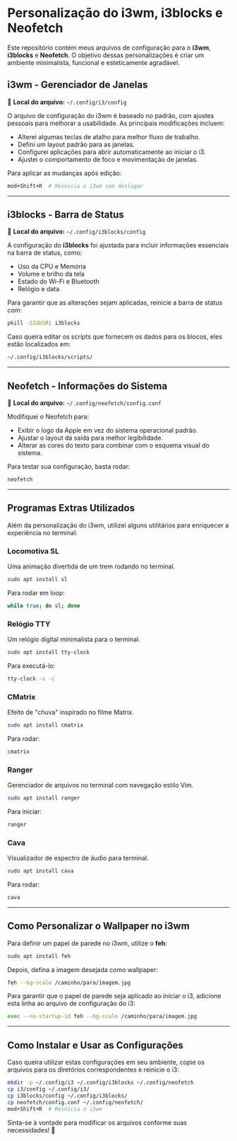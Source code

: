 # Personalização do i3wm, i3blocks e Neofetch

Este repositório contém meus arquivos de configuração para o **i3wm**, **i3blocks** e **Neofetch**. O objetivo dessas personalizações é criar um ambiente minimalista, funcional e esteticamente agradável.

## i3wm - Gerenciador de Janelas

📁 **Local do arquivo:** `~/.config/i3/config`

O arquivo de configuração do i3wm é baseado no padrão, com ajustes pessoais para melhorar a usabilidade. As principais modificações incluem:
- Alterei algumas teclas de atalho para melhor fluxo de trabalho.
- Defini um layout padrão para as janelas.
- Configurei aplicações para abrir automaticamente ao iniciar o i3.
- Ajustei o comportamento de foco e movimentação de janelas.

Para aplicar as mudanças após edição:
```sh
mod+Shift+R  # Reinicia o i3wm sem deslogar
```

---

## i3blocks - Barra de Status

📁 **Local do arquivo:** `~/.config/i3blocks/config`

A configuração do **i3blocks** foi ajustada para incluir informações essenciais na barra de status, como:
- Uso da CPU e Memória
- Volume e brilho da tela
- Estado do Wi-Fi e Bluetooth
- Relógio e data

Para garantir que as alterações sejam aplicadas, reinicie a barra de status com:
```sh
pkill -SIGUSR1 i3blocks
```

Caso queira editar os scripts que fornecem os dados para os blocos, eles estão localizados em:
```sh
~/.config/i3blocks/scripts/
```

---

## Neofetch - Informações do Sistema

📁 **Local do arquivo:** `~/.config/neofetch/config.conf`

Modifiquei o Neofetch para:
- Exibir o logo da Apple em vez do sistema operacional padrão.
- Ajustar o layout da saída para melhor legibilidade.
- Alterar as cores do texto para combinar com o esquema visual do sistema.

Para testar sua configuração, basta rodar:
```sh
neofetch
```

---

## Programas Extras Utilizados
Além da personalização do i3wm, utilizei alguns utilitários para enriquecer a experiência no terminal:

### Locomotiva SL
Uma animação divertida de um trem rodando no terminal.
```sh
sudo apt install sl
```
Para rodar em loop:
```sh
while true; do sl; done
```

### Relógio TTY
Um relógio digital minimalista para o terminal.
```sh
sudo apt install tty-clock
```
Para executá-lo:
```sh
tty-clock -s -c
```

### CMatrix
Efeito de "chuva" inspirado no filme Matrix.
```sh
sudo apt install cmatrix
```
Para rodar:
```sh
cmatrix
```

### Ranger
Gerenciador de arquivos no terminal com navegação estilo Vim.
```sh
sudo apt install ranger
```
Para iniciar:
```sh
ranger
```

### Cava
Visualizador de espectro de áudio para terminal.
```sh
sudo apt install cava
```
Para rodar:
```sh
cava
```

---

## Como Personalizar o Wallpaper no i3wm
Para definir um papel de parede no i3wm, utilize o **feh**:
```sh
sudo apt install feh
```
Depois, defina a imagem desejada como wallpaper:
```sh
feh --bg-scale /caminho/para/imagem.jpg
```
Para garantir que o papel de parede seja aplicado ao iniciar o i3, adicione esta linha ao arquivo de configuração do i3:
```sh
exec --no-startup-id feh --bg-scale /caminho/para/imagem.jpg
```

---

## Como Instalar e Usar as Configurações
Caso queira utilizar estas configurações em seu ambiente, copie os arquivos para os diretórios correspondentes e reinicie o i3:
```sh
mkdir -p ~/.config/i3 ~/.config/i3blocks ~/.config/neofetch
cp i3/config ~/.config/i3/
cp i3blocks/config ~/.config/i3blocks/
cp neofetch/config.conf ~/.config/neofetch/
mod+Shift+R  # Reinicia o i3wm
```

Sinta-se à vontade para modificar os arquivos conforme suas necessidades! 🚀

